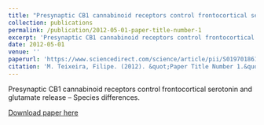 ```yaml
---
title: "Presynaptic CB1 cannabinoid receptors control frontocortical serotonin and glutamate release – Species differences."
collection: publications
permalink: /publication/2012-05-01-paper-title-number-1
excerpt: 'Presynaptic CB1 cannabinoid receptors control frontocortical serotonin and glutamate release – Species differences.'
date: 2012-05-01
venue: ''
paperurl: 'https://www.sciencedirect.com/science/article/pii/S0197018612001696'
citation: 'M. Teixeira, Filipe. (2012). &quot;Paper Title Number 1.&quot; <i>Journal 1</i>. 1(1).'
---
```

Presynaptic CB1 cannabinoid receptors control frontocortical serotonin and glutamate release – Species differences.

[Download paper here](https://www.sciencedirect.com/science/article/pii/S0197018612001696)
